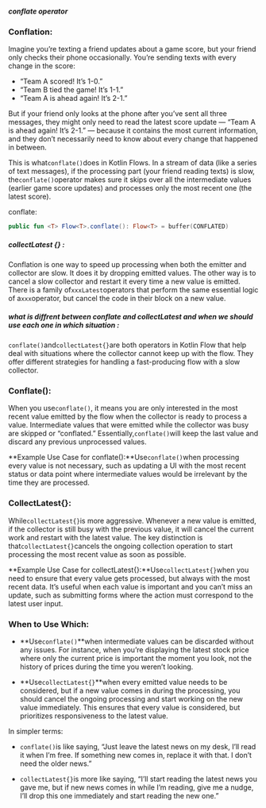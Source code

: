 ##### conflate operator

### Conflation:

Imagine you’re texting a friend updates about a game score, but your friend only checks their phone
occasionally. You’re sending texts with every change in the score:

- “Team A scored! It’s 1-0.”
- “Team B tied the game! It’s 1-1.”
- “Team A is ahead again! It’s 2-1.”

But if your friend only looks at the phone after you’ve sent all three messages, they might only
need to read the latest score update — “Team A is ahead again! It’s 2-1.” — because it contains the
most current information, and they don’t necessarily need to know about every change that happened
in between.

This is what`conflate()`does in Kotlin Flows. In a stream of data (like a series of text messages),
if the processing part (your friend reading texts) is slow, the`conflate()`operator makes sure it
skips over all the intermediate values (earlier game score updates) and processes only the most
recent one (the latest score).

conflate:

```kt
public fun <T> Flow<T>.conflate(): Flow<T> = buffer(CONFLATED)
```

##### collectLatest {} :

Conflation is one way to speed up processing when both the emitter and collector are slow. It does
it by dropping emitted values. The other way is to cancel a slow collector and restart it every time
a new value is emitted. There is a family of`xxxLatest`operators that perform the same essential
logic of a`xxx`operator, but cancel the code in their block on a new value.

##### what is diffrent between conflate and collectLatest and when we should use each one in which situation :

`conflate()`and`collectLatest{}`are both operators in Kotlin Flow that help deal with situations
where the collector cannot keep up with the flow. They offer different strategies for handling a
fast-producing flow with a slow collector.

### Conflate():

When you use`conflate()`, it means you are only interested in the most recent value emitted by the
flow when the collector is ready to process a value. Intermediate values that were emitted while the
collector was busy are skipped or “conflated.” Essentially,`conflate()`will keep the last value and
discard any previous unprocessed values.

**Example Use Case for conflate():**Use`conflate()`when processing every value is not necessary,
such as updating a UI with the most recent status or data point where intermediate values would be
irrelevant by the time they are processed.

### CollectLatest{}:

While`collectLatest{}`is more aggressive. Whenever a new value is emitted, if the collector is still
busy with the previous value, it will cancel the current work and restart with the latest value. The
key distinction is that`collectLatest{}`cancels the ongoing collection operation to start processing
the most recent value as soon as possible.

**Example Use Case for collectLatest{}:**Use`collectLatest{}`when you need to ensure that every
value gets processed, but always with the most recent data. It’s useful when each value is important
and you can’t miss an update, such as submitting forms where the action must correspond to the
latest user input.

### When to Use Which:

- **Use`conflate()`**when intermediate values can be discarded without any issues. For instance,
  when you’re displaying the latest stock price where only the current price is important the moment
  you look, not the history of prices during the time you weren’t looking.

- **Use`collectLatest{}`**when every emitted value needs to be considered, but if a new value comes
  in during the processing, you should cancel the ongoing processing and start working on the new
  value immediately. This ensures that every value is considered, but prioritizes responsiveness to
  the latest value.

In simpler terms:

- `conflate()`is like saying, “Just leave the latest news on my desk, I’ll read it when I’m free. If
  something new comes in, replace it with that. I don’t need the older news.”

- `collectLatest{}`is more like saying, “I’ll start reading the latest news you gave me, but if new
  news comes in while I’m reading, give me a nudge, I’ll drop this one immediately and start reading
  the new one.”
